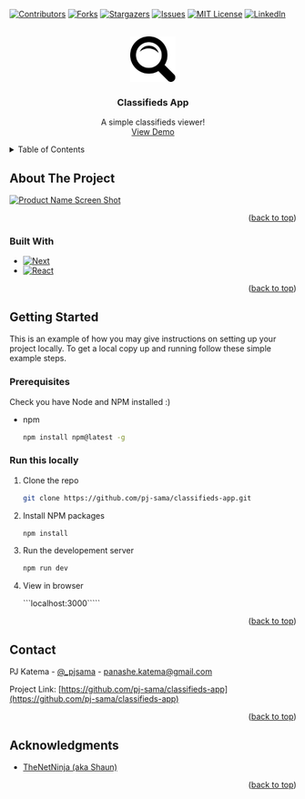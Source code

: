 <!-- Improved compatibility of back to top link: See: https://github.com/othneildrew/Best-README-Template/pull/73 -->
<a name="readme-top"></a>
<!--
*** Thanks for checking out the Best-README-Template. If you have a suggestion
*** that would make this better, please fork the repo and create a pull request
*** or simply open an issue with the tag "enhancement".
*** Don't forget to give the project a star!
*** Thanks again! Now go create something AMAZING! :D
-->



<!-- PROJECT SHIELDS -->
<!--
*** I'm using markdown "reference style" links for readability.
*** Reference links are enclosed in brackets [ ] instead of parentheses ( ).
*** See the bottom of this document for the declaration of the reference variables
*** for contributors-url, forks-url, etc. This is an optional, concise syntax you may use.
*** https://www.markdownguide.org/basic-syntax/#reference-style-links
-->
[![Contributors][contributors-shield]][contributors-url]
[![Forks][forks-shield]][forks-url]
[![Stargazers][stars-shield]][stars-url]
[![Issues][issues-shield]][issues-url]
[![MIT License][license-shield]][license-url]
[![LinkedIn][linkedin-shield]][linkedin-url]



<!-- PROJECT LOGO -->
<br />
<div align="center">
  <a href="https://github.com/pj-sama/classifieds-app">
    <img src="/logo.png" alt="Logo" width="80" height="80">
  </a>

<h3 align="center">Classifieds App</h3>

  <p align="center">
    A simple classifieds viewer!
    <br />
    <a href="https://classifieds-app.vercel.app/">View Demo</a>

  </p>
</div>



<!-- TABLE OF CONTENTS -->
<details>
  <summary>Table of Contents</summary>
  <ol>
    <li>
      <a href="#about-the-project">About The Project</a>
      <ul>
        <li><a href="#built-with">Built With</a></li>
      </ul>
    </li>
    <li>
      <a href="#getting-started">Getting Started</a>
      <ul>
        <li><a href="#prerequisites">Prerequisites</a></li>
        <li><a href="#installation">Installation</a></li>
      </ul>
    </li>
    <li><a href="#usage">Usage</a></li>
    <li><a href="#license">License</a></li>
    <li><a href="#contact">Contact</a></li>
    <li><a href="#acknowledgments">Acknowledgments</a></li>
  </ol>
</details>



<!-- ABOUT THE PROJECT -->
## About The Project

[![Product Name Screen Shot][product-screenshot]](https://example.com)

<p align="right">(<a href="#readme-top">back to top</a>)</p>



### Built With

* [![Next][Next.js]][Next-url]
* [![React][React.js]][React-url]

<p align="right">(<a href="#readme-top">back to top</a>)</p>



<!-- GETTING STARTED -->
## Getting Started

This is an example of how you may give instructions on setting up your project locally.
To get a local copy up and running follow these simple example steps.

### Prerequisites

Check you have Node and NPM installed :)
* npm
  ```sh
  npm install npm@latest -g
  ```

### Run this locally

1. Clone the repo
   ```sh
   git clone https://github.com/pj-sama/classifieds-app.git
   ```
2. Install NPM packages
   ```sh
   npm install
   ```
3. Run the developement server
   ```sh
   npm run dev
   ```
4. View in browser
   
   ```localhost:3000`````

<p align="right">(<a href="#readme-top">back to top</a>)</p>



<!-- CONTACT -->
## Contact

PJ Katema - [@_pjsama](https://twitter.com/_pjsama) - panashe.katema@gmail.com

Project Link: [https://github.com/pj-sama/classifieds-app](https://github.com/pj-sama/classifieds-app)

<p align="right">(<a href="#readme-top">back to top</a>)</p>



<!-- ACKNOWLEDGMENTS -->
## Acknowledgments

* [TheNetNinja (aka Shaun)](https://github.com/iamshaunjp)


<p align="right">(<a href="#readme-top">back to top</a>)</p>



<!-- MARKDOWN LINKS & IMAGES -->
<!-- https://www.markdownguide.org/basic-syntax/#reference-style-links -->
[contributors-shield]: https://img.shields.io/github/contributors/pj-sama/classifieds-app.svg?style=for-the-badge
[contributors-url]: https://github.com/pj-sama/classifieds-app/graphs/contributors
[forks-shield]: https://img.shields.io/github/forks/pj-sama/classifieds-app.svg?style=for-the-badge
[forks-url]: https://github.com/pj-sama/classifieds-app/network/members
[stars-shield]: https://img.shields.io/github/stars/pj-sama/classifieds-app.svg?style=for-the-badge
[stars-url]: https://github.com/pj-sama/classifieds-app/stargazers
[issues-shield]: https://img.shields.io/github/issues/pj-sama/classifieds-app.svg?style=for-the-badge
[issues-url]: https://github.com/pj-sama/classifieds-app/issues
[license-shield]: https://img.shields.io/github/license/pj-sama/classifieds-app.svg?style=for-the-badge
[license-url]: https://github.com/pj-sama/classifieds-app/blob/master/LICENSE.txt
[linkedin-shield]: https://img.shields.io/badge/-LinkedIn-black.svg?style=for-the-badge&logo=linkedin&colorB=555
[linkedin-url]: https://linkedin.com/in/panashekatema
[product-screenshot]: /screenshot.png
[Next.js]: https://img.shields.io/badge/next.js-000000?style=for-the-badge&logo=nextdotjs&logoColor=white
[Next-url]: https://nextjs.org/
[React.js]: https://img.shields.io/badge/React-20232A?style=for-the-badge&logo=react&logoColor=61DAFB
[React-url]: https://reactjs.org/
[Vue.js]: https://img.shields.io/badge/Vue.js-35495E?style=for-the-badge&logo=vuedotjs&logoColor=4FC08D
[Vue-url]: https://vuejs.org/
[Angular.io]: https://img.shields.io/badge/Angular-DD0031?style=for-the-badge&logo=angular&logoColor=white
[Angular-url]: https://angular.io/
[Svelte.dev]: https://img.shields.io/badge/Svelte-4A4A55?style=for-the-badge&logo=svelte&logoColor=FF3E00
[Svelte-url]: https://svelte.dev/
[Laravel.com]: https://img.shields.io/badge/Laravel-FF2D20?style=for-the-badge&logo=laravel&logoColor=white
[Laravel-url]: https://laravel.com
[Bootstrap.com]: https://img.shields.io/badge/Bootstrap-563D7C?style=for-the-badge&logo=bootstrap&logoColor=white
[Bootstrap-url]: https://getbootstrap.com
[JQuery.com]: https://img.shields.io/badge/jQuery-0769AD?style=for-the-badge&logo=jquery&logoColor=white
[JQuery-url]: https://jquery.com 